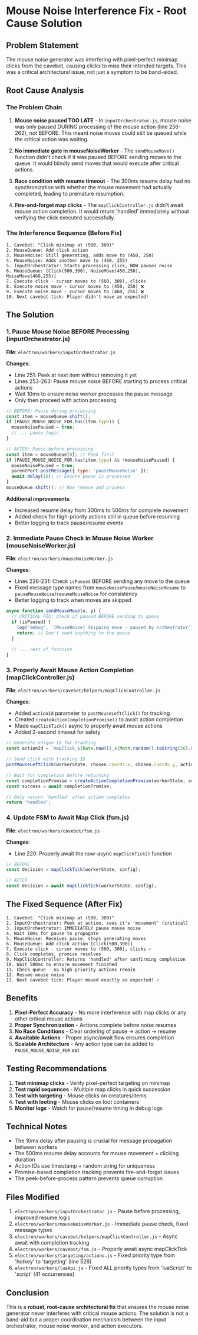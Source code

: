 # Mouse Noise Interference Fix - Root Cause Solution

## Problem Statement

The mouse noise generator was interfering with pixel-perfect minimap clicks from the cavebot, causing clicks to miss their intended targets. This was a critical architectural issue, not just a symptom to be band-aided.

## Root Cause Analysis

### The Problem Chain

1. **Mouse noise paused TOO LATE** - In `inputOrchestrator.js`, mouse noise was only paused DURING processing of the mouse action (line 256-262), not BEFORE. This meant noise moves could still be queued while the critical action was waiting.

2. **No immediate gate in mouseNoiseWorker** - The `sendMouseMove()` function didn't check if it was paused BEFORE sending moves to the queue. It would blindly send moves that would execute after critical actions.

3. **Race condition with resume timeout** - The 300ms resume delay had no synchronization with whether the mouse movement had actually completed, leading to premature resumption.

4. **Fire-and-forget map clicks** - The `mapClickController.js` didn't await mouse action completion. It would return 'handled' immediately without verifying the click executed successfully.

### The Interference Sequence (Before Fix)

```
1. Cavebot: "Click minimap at (500, 300)"
2. MouseQueue: Add click action
3. MouseNoise: Still generating, adds move to (450, 250)
4. MouseNoise: Adds another move to (460, 255)
5. InputOrchestrator: Starts processing click, NOW pauses noise
6. MouseQueue: [Click(500,300), NoiseMove(450,250), NoiseMove(460,255)]
7. Execute click - cursor moves to (500, 300), clicks
8. Execute noise move - cursor moves to (450, 250) ❌
9. Execute noise move - cursor moves to (460, 255) ❌
10. Next cavebot tick: Player didn't move as expected!
```

## The Solution

### 1. Pause Mouse Noise BEFORE Processing (inputOrchestrator.js)

**File**: `electron/workers/inputOrchestrator.js`

**Changes**:
- Line 251: Peek at next item without removing it yet
- Lines 253-263: Pause mouse noise BEFORE starting to process critical actions
- Wait 10ms to ensure noise worker processes the pause message
- Only then proceed with action processing

```javascript
// BEFORE: Pause during processing
const item = mouseQueue.shift();
if (PAUSE_MOUSE_NOISE_FOR.has(item.type)) {
  mouseNoisePaused = true;
  // ... pause logic
}

// AFTER: Pause before processing
const item = mouseQueue[0]; // Peek first
if (PAUSE_MOUSE_NOISE_FOR.has(item.type) && !mouseNoisePaused) {
  mouseNoisePaused = true;
  parentPort.postMessage({ type: 'pauseMouseNoise' });
  await delay(10); // Ensure pause is processed
}
mouseQueue.shift(); // Now remove and process
```

**Additional improvements**:
- Increased resume delay from 300ms to 500ms for complete movement
- Added check for high-priority actions still in queue before resuming
- Better logging to track pause/resume events

### 2. Immediate Pause Check in Mouse Noise Worker (mouseNoiseWorker.js)

**File**: `electron/workers/mouseNoiseWorker.js`

**Changes**:
- Lines 226-231: Check `isPaused` BEFORE sending any move to the queue
- Fixed message type names from `mouseNoisePause`/`mouseNoiseResume` to `pauseMouseNoise`/`resumeMouseNoise` for consistency
- Better logging to track when moves are skipped

```javascript
async function sendMouseMove(x, y) {
  // CRITICAL FIX: Check if paused BEFORE sending to queue
  if (isPaused) {
    log('debug', '[MouseNoise] Skipping move - paused by orchestrator');
    return; // Don't send anything to the queue
  }
  
  // ... rest of function
}
```

### 3. Properly Await Mouse Action Completion (mapClickController.js)

**File**: `electron/workers/cavebot/helpers/mapClickController.js`

**Changes**:
- Added `actionId` parameter to `postMouseLeftClick()` for tracking
- Created `createActionCompletionPromise()` to await action completion
- Made `mapClickTick()` async to properly await mouse actions
- Added 2-second timeout for safety

```javascript
// Generate unique ID for tracking
const actionId = `mapClick_${Date.now()}_${Math.random().toString(36).substr(2, 9)}`;

// Send click with tracking ID
postMouseLeftClick(workerState, chosen.coords.x, chosen.coords.y, actionId);

// Wait for completion before returning
const completionPromise = createActionCompletionPromise(workerState, actionId);
const success = await completionPromise;

// Only return 'handled' after action completes
return 'handled';
```

### 4. Update FSM to Await Map Click (fsm.js)

**File**: `electron/workers/cavebot/fsm.js`

**Changes**:
- Line 220: Properly await the now-async `mapClickTick()` function

```javascript
// BEFORE
const decision = mapClickTick(workerState, config);

// AFTER
const decision = await mapClickTick(workerState, config);
```

## The Fixed Sequence (After Fix)

```
1. Cavebot: "Click minimap at (500, 300)"
2. InputOrchestrator: Peek at action, sees it's 'movement' (critical)
3. InputOrchestrator: IMMEDIATELY pause mouse noise
4. Wait 10ms for pause to propagate
5. MouseNoise: Receives pause, stops generating moves
6. MouseQueue: Add click action [Click(500,300)]
7. Execute click - cursor moves to (500, 300), clicks ✓
8. Click completes, promise resolves
9. MapClickController: Returns 'handled' after confirming completion
10. Wait 500ms to ensure movement finished
11. Check queue - no high-priority actions remain
12. Resume mouse noise
13. Next cavebot tick: Player moved exactly as expected! ✓
```

## Benefits

1. **Pixel-Perfect Accuracy** - No more interference with map clicks or any other critical mouse actions
2. **Proper Synchronization** - Actions complete before noise resumes
3. **No Race Conditions** - Clear ordering of pause → action → resume
4. **Awaitable Actions** - Proper async/await flow ensures completion
5. **Scalable Architecture** - Any action type can be added to `PAUSE_MOUSE_NOISE_FOR` set

## Testing Recommendations

1. **Test minimap clicks** - Verify pixel-perfect targeting on minimap
2. **Test rapid sequences** - Multiple map clicks in quick succession
3. **Test with targeting** - Mouse clicks on creatures/items
4. **Test with looting** - Mouse clicks on loot containers
5. **Monitor logs** - Watch for pause/resume timing in debug logs

## Technical Notes

- The 10ms delay after pausing is crucial for message propagation between workers
- The 500ms resume delay accounts for mouse movement + clicking duration
- Action IDs use timestamp + random string for uniqueness
- Promise-based completion tracking prevents fire-and-forget issues
- The peek-before-process pattern prevents queue corruption

## Files Modified

1. `electron/workers/inputOrchestrator.js` - Pause before processing, improved resume logic
2. `electron/workers/mouseNoiseWorker.js` - Immediate pause check, fixed message types
3. `electron/workers/cavebot/helpers/mapClickController.js` - Async await with completion tracking
4. `electron/workers/cavebot/fsm.js` - Properly await async mapClickTick
5. `electron/workers/targeting/actions.js` - Fixed priority type from 'hotkey' to 'targeting' (line 526)
6. `electron/workers/luaApi.js` - Fixed ALL priority types from 'luaScript' to 'script' (41 occurrences)

## Conclusion

This is a **robust, root-cause architectural fix** that ensures the mouse noise generator never interferes with critical mouse actions. The solution is not a band-aid but a proper coordination mechanism between the input orchestrator, mouse noise worker, and action executors.
